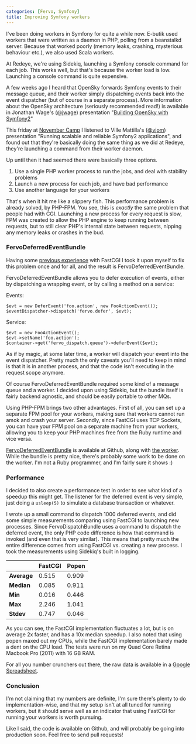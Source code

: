 ```yaml
---
categories: [Fervo, Symfony]
title: Improving Symfony workers
---
```

I've been doing workers in Symfony for quite a while now. E-butik used workers that were written as a daemon in PHP, polling from a beanstalkd server. Because that worked poorly (memory leaks, crashing, mysterious behaviour etc.), we also used Scala workers.

At Redeye, we're using Sidekiq, launching a Symfony console command for each job. This works well, but that's because the worker load is low. Launching a console command is quite expensive.

A few weeks ago I heard that OpenSky forwards Symfony events to their message queue, and their worker simply dispatching events back into the event dispatcher (but of course in a separate process). More information about the OpenSky architecture (seriously recommended read!) is available in Jonathan Wage's ([@jwage](https://twitter.com/jwage)) presentation "[Building OpenSky with Symfony2](https://speakerdeck.com/jwage/building-opensky-with-symfony2)"

This friday at [November Camp](http://www.symfony.se/november-camp) I listened to Ville Mattilla's ([@vjom](https://twitter.com/vjom)) presentation "Running scalable and reliable Symfony2 applications", and found out that they're basically doing the same thing as we did at Redeye, they're launching a command from their worker daemon.

Up until then it had seemed there were basically three options.

1. Use a single PHP worker process to run the jobs, and deal with stability problems
2. Launch a new process for each job, and have bad performance
3. Use another language for your workers

That's when it hit me like a slippery fish. This performance problem is already solved, by PHP-FPM. You see, this is *exactly* the same problem that people had with CGI. Launching a new process for every request is slow, FPM was created to allow the PHP engine to keep running between requests, but to still clear PHP's internal state between requests, nipping any memory leaks or crashes in the bud.

### FervoDeferredEventBundle
Having some [previous experience](https://github.com/fervo/FCGIKit) with FastCGI I took it upon myself to fix this problem once and for all, and the result is FervoDeferredEventBundle.

FervoDeferredEventBundle allows you to defer execution of events, either by dispatching a wrapping event, or by calling a method on a service:

Events:

	$evt = new DeferEvent('foo.action', new FooActionEvent());
	$eventDispatcher->dispatch('fervo.defer', $evt);

Service:

	$evt = new FooActionEvent();
	$evt->setName('foo.action');
	$container->get('fervo_dispatch.queue')->deferEvent($evt);

As if by magic, at some later time, a worker will dispatch your event into the event dispatcher. Pretty much the only caveats you'll need to keep in mind is that it is in another process, and that the code isn't executing in the request scope anymore.

Of course FervoDeferredEventBundle required some kind of a message queue and a worker. I decided upon using Sidekiq, but the bundle itself is fairly backend agnostic, and should be easily portable to other MQs.

Using PHP-FPM brings two other advantages. First of all, you can set up a separate FPM pool for your workers, making sure that workers cannot run amok and crash your server. Secondly, since FastCGI uses TCP Sockets, you can have your FPM pool on a separate machine from your workers, allowing you to keep your PHP machines free from the Ruby runtime and vice versa.

[FervoDeferredEventBundle](https://github.com/fervo/FervoDeferredEventBundle) is available at Github, along with [the worker](https://github.com/fervo/deferred-event-worker). While the bundle is pretty nice, there's probably some work to be done on the worker. I'm not a Ruby programmer, and I'm fairly sure it shows :)

### Performance
I decided to also create a performance test in order to see what kind of a speedup this might get. The listener for the deferred event is very simple, just doing a ```usleep(5)``` to simulate a database transaction or whatever.

I wrote up a small command to dispatch 1000 deferred events, and did some simple measurements comparing using FastCGI to launching new processes. Since FervoDispatchBundle uses a command to dispatch the deferred event, the only PHP code difference is how that command is invoked (and even that is very similar). This means that pretty much the entire difference comes from using FastCGI vs. creating a new process. I took the measurements using Sidekiq's built in logging.

|             | **FastCGI** | **Popen** |
|------------ | ----------- | --------- |
| **Average** | 0.515       | 0.909     |
| **Median**  | 0.085       | 0.911     |
| **Min**     | 0.016       | 0.446     |
| **Max**     | 2.246       | 1.041     |
| **Stdev**   | 0.747       | 0.046     |

As you can see, the FastCGI implementation fluctuates a lot, but is on average 2x faster, and has a 10x median speedup. I also noted that using popen maxed out my CPUs, while the FastCGI implementation barely made a dent on the CPU load. The tests were run on my Quad Core Retina Macbook Pro (2011) with 16 GB RAM.

For all you number crunchers out there, the raw data is available in a [Google Spreadsheet](https://docs.google.com/spreadsheet/ccc?key=0AtTQNwkuI5jvdEMtTm9KUGRDY1g4QTVlb2IwNWhyU1E&usp=sharing).

### Conclusion
I'm not claiming that my numbers are definite, I'm sure there's plenty to do implementation-wise, and that my setup isn't at all tuned for running workers, but it should serve well as an indicator that using FastCGI for running your workers is worth pursuing.

Like I said, the code is available on Github, and will probably be going into production soon. Feel free to send pull requests!